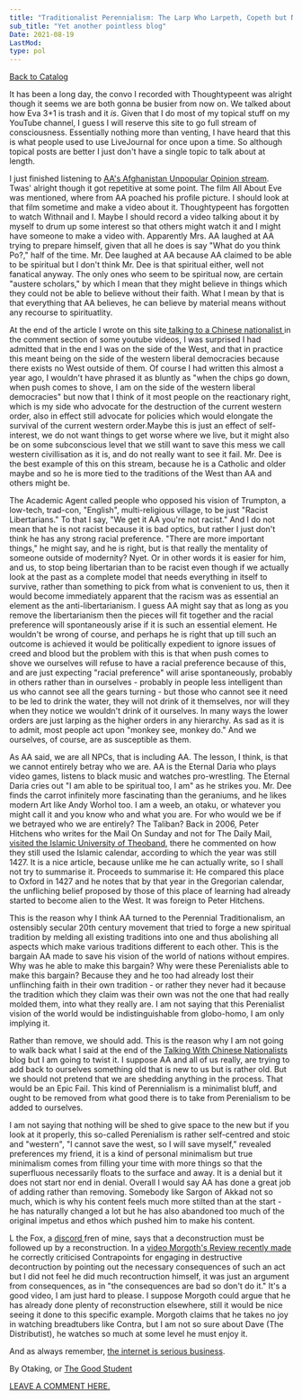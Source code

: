 ```yaml
---
title: "Traditionalist Perennialism: The Larp Who Larpeth, Copeth but Not Faileth"
sub_title: "Yet another pointless blog"
Date: 2021-08-19
LastMod:
type: pol
---
```


[Back to Catalog](/)

It has been a long day, the convo I recorded with Thoughtypeent was alright though it seems we are both gonna be busier from now on. We talked about how Eva 3+1 is trash and it _is_. Given that I do most of my topical stuff on my YouTube channel, I guess I will reserve this site to go full stream of consciousness. Essentially nothing more than venting, I have heard that this is what people used to use LiveJournal for once upon a time. So although topical posts are better I just don't have a single topic to talk about at length.

I just finished listening to [AA's Afghanistan Unpopular Opinion stream](https://www.youtube.com/watch?v=1q45HjmzTNk). Twas' alright though it got repetitive at some point. The film All About Eve was mentioned, where from AA poached his profile picture. I should look at that film sometime and make a video about it. Thoughtypeent has forgotten to watch Withnail and I. Maybe I should record a video talking about it by myself to drum up some interest so that others might watch it and I might have someone to make a video with. Apparently Mrs. AA laughed at AA trying to prepare himself, given that all he does is say "What do you think Po?," half of the time. Mr. Dee laughed at AA because AA claimed to be able to be spiritual but I don't think Mr. Dee is that spiritual either, well not fanatical anyway. The only ones who seem to be spiritual now, are certain "austere scholars," by which I mean that they might believe in things which they could not be able to believe without their faith. What I mean by that is that everything that AA believes, he can believe by material means without any recourse to spirituatlity.

At the end of the article I wrote on this site[ talking to a Chinese nationalist ](//china.html)in the comment section of some youtube videos, I was surprised I had admitted that in the end I was on the side of the West, and that in practice this meant being on the side of the western liberal democracies because there exists no West outside of them. Of course I had written this almost a year ago, I wouldn't have phrased it as bluntly as "when the chips go down, when push comes to shove, I am on the side of the western liberal democracies" but now that I think of it most people on the reactionary right, which is my side who advocate for the destruction of the current western order, also in effect still advocate for policies which would elongate the survival of the current western order.Maybe this is just an effect of self-interest, we do not want things to get worse where we live, but it might also be on some subconscious level that we still want to save this mess we call western civillisation as it is, and do not really want to see it fail. Mr. Dee is the best example of this on this stream, because he is a Catholic and older maybe and so he is more tied to the traditions of the West than AA and others might be.

The Academic Agent called people who opposed his vision of Trumpton, a low-tech, trad-con, "English", multi-religious village, to be just "Racist Libertarians." To that I say, "We get it AA you're not racist." And I do not mean that he is not racist because it is bad optics, but rather I just don't think he has any strong racial preference. "There are more important things," he might say, and he is right, but is that really the mentality of someone outside of modernity? Nyet. Or in other words it is easier for him, and us, to stop being libertarian than to be racist even though if we actually look at the past as a complete model that needs everything in itself to survive, rather than something to pick from what is convenient to us, then it would become immediately apparent that the racism was as essential an element as the anti-libertarianism. I guess AA might say that as long as you remove the libertarianism then the pieces will fit together and the racial preference will spontaneously arise if it is such an essential element. He wouldn't be wrong of course, and perhaps he is right that up till such an outcome is achieved it would be politically expedient to ignore issues of creed and blood but the problem with this is that when push comes to shove we ourselves will refuse to have a racial preference because of this, and are just expecting "racial preference" will arise spontaneously, probably in others rather than in ourselves - probably in people less intelligent than us who cannot see all the gears turning - but those who cannot see it need to be led to drink the water, they will not drink of it themselves, nor will they when they notice we wouldn't drink of it ourselves. In many ways the lower orders are just larping as the higher orders in any hierarchy. As sad as it is to admit, most people act upon "monkey see, monkey do." And we ourselves, of course, are as susceptible as them.

As AA said, we are all NPCs, that is including AA. The lesson, I think, is that we cannot entirely betray who we are. AA is the Eternal Daria who plays video games, listens to black music and watches pro-wrestling. The Eternal Daria cries out "I am able to be spiritual too, I am" as he strikes you. Mr. Dee finds the carrot infinitely more fascinating than the geraniums, and he likes modern Art like Andy Worhol too. I am a weeb, an otaku, or whatever you might call it and you know who and what you are. For who would we be if we betrayed who we are entirely? The Taliban? Back in 2006, Peter Hitchens who writes for the Mail On Sunday and not for The Daily Mail, [visited the Islamic University of Theoband](https://hitchensblog.mailonsunday.co.uk/2021/08/deoband.html), there he commented on how they still used the Islamic calendar, according to which the year was still 1427. It is a nice article, because unlike me he can actually write, so I shall not try to summarise it. Proceeds to summarise it: He compared this place to Oxford in 1427 and he notes that by that year in the Gregorian calendar, the unfliching belief proposed by those of this place of learning had already started to become alien to the West. It was foreign to Peter Hitchens.

This is the reason why I think AA turned to the Perennial Traditionalism, an ostensibly secular 20th century movement that tried to forge a new spiritual tradition by melding all existing traditions into one and thus abolishing all aspects which make various traditions different to each other. This is the bargain AA made to save his vision of the world of nations without empires. Why was he able to make this bargain? Why were these Perenialists able to make this bargain? Because they and he too had already lost their unflinching faith in their own tradition - or rather they never had it because the tradition which they claim was their own was not the one that had really molded them, into what they really are. I am not saying that this Perenialist vision of the world would be indistinguishable from globo-homo, I am only implying it.

Rather than remove, we should add. This is the reason why I am not going to walk back what I said at the end of the [Talking With Chinese Nationalists](//china.html) blog but I am going to twist it. I suppose AA and all of us really, are trying to add back to ourselves something old that is new to us but is rather old. But we should not pretend that we are shedding anything in the process. That would be an Epic Fail. This kind of Perennialism is a minimalist bluff, and ought to be removed from what good there is to take from Perenialism to be added to ourselves.

I am not saying that nothing will be shed to give space to the new but if you look at it properly, this so-called Perenialism is rather self-centred and stoic and "western", "I cannot save the west, so I will save myself," revealed preferences my friend, it is a kind of personal minimalism but true minimalism comes from filling your time with more things so that the superfluous necessarily floats to the surface and away. It is a denial but it does not start nor end in denial. Overall I would say AA has done a great job of adding rather than removing. Somebody like Sargon of Akkad not so much, which is why his content feels much more stilted than at the start - he has naturally changed a lot but he has also abandoned too much of the original impetus and ethos which pushed him to make his content.

L the Fox, a [discord ](https://discord.gg/ZYtPuuG)fren of mine, says that a deconstruction must be followed up by a reconstruction. In a [video Morgoth's Review recently made](https://www.youtube.com/watch?v=dFco_IFeOE4) he correctly criticised Contrapoints for engaging in destructive decontruction by pointing out the necessary consequences of such an act but I did not feel he did much recontruction himself, it was just an argument from consequences, as in "the consequences are bad so don't do it." It's a good video, I am just hard to please. I suppose Morgoth could argue that he has already done plenty of reconstruction elsewhere, still it would be nice seeing it done to this specific example. Morgoth claims that he takes no joy in watching breadtubers like Contra, but I am not so sure about Dave (The Distributist), he watches so much at some level he must enjoy it.

And as always remember, [the internet is serious business](https://lolwut.info/comp/4chan/serious-business.html).

By Otaking, or [The Good Student](https://www.youtube.com/channel/UCA4gWcOoz_FXrtTEemTOtfw?view_as=subscriber/videos)

[LEAVE A COMMENT HERE.](http://otaking.bbs.fc2.com/)
